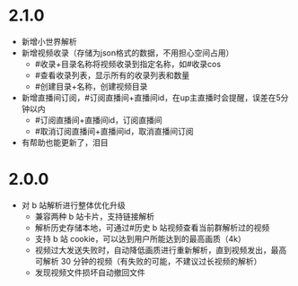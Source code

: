 
# 2.1.0

* 新增小世界解析
* 新增视频收录（存储为json格式的数据，不用担心空间占用）
    * #收录+目录名称将视频收录到指定名称，如#收录cos
    * #查看收录列表，显示所有的收录列表和数量
    * #创建目录+名称，创建视频目录
* 新增直播间订阅，#订阅直播间+直播间id，在up主直播时会提醒，误差在5分钟以内
    * #订阅直播间+直播间id，订阅直播间
    * #取消订阅直播间+直播间id，取消直播间订阅
* 有帮助也能更新了，泪目


# 2.0.0

* 对 b 站解析进行整体优化升级
    * 兼容两种 b 站卡片，支持链接解析
    * 解析历史存储本地，可通过#历史 b 站视频查看当前群解析过的视频
    * 支持 b 站 cookie，可以达到用户所能达到的最高画质（4k）
    * 视频过大发送失败时，自动降低画质进行重新解析，直到视频发出，最高可解析 30 分钟的视频（有失败的可能，不建议过长视频的解析）
    * 发现视频文件损坏自动撤回文件
